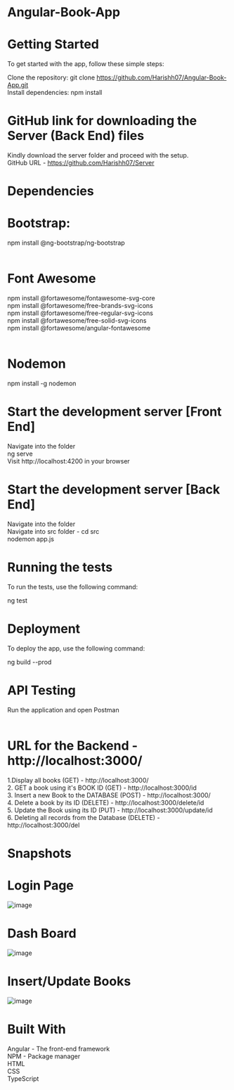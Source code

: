 # Angular-Book-App

# Getting Started

To get started with the app, follow these simple steps:

Clone the repository: git clone https://github.com/Harishh07/Angular-Book-App.git <br>
Install dependencies: npm install <br>

# GitHub link for downloading the Server (Back End) files
Kindly download the server folder and proceed with the setup. <br>
GitHub URL - https://github.com/Harishh07/Server

# Dependencies
# Bootstrap: <br>
npm install @ng-bootstrap/ng-bootstrap <br>
<br>
# Font Awesome
npm install @fortawesome/fontawesome-svg-core <br>
npm install @fortawesome/free-brands-svg-icons <br>
npm install @fortawesome/free-regular-svg-icons <br>
npm install @fortawesome/free-solid-svg-icons <br>
npm install @fortawesome/angular-fontawesome <br>
<br>

# Nodemon
npm install -g nodemon

# Start the development server [Front End]
Navigate into the folder <br>
ng serve <br>
Visit http://localhost:4200 in your browser

# Start the development server [Back End]
Navigate into the folder <br>
Navigate into src folder - cd src <br>
nodemon app.js

# Running the tests
To run the tests, use the following command:

ng test

# Deployment
To deploy the app, use the following command:

ng build --prod

# API Testing
Run the application and open Postman <br><br>
# URL for the Backend - http://localhost:3000/ <br>
1.Display all books (GET) - http://localhost:3000/ <br>
2. GET a book using it's BOOK ID (GET) - http://localhost:3000/id <br>
3. Insert a new Book to the DATABASE (POST) - http://localhost:3000/ <br>
4. Delete a book by its ID (DELETE) - http://localhost:3000/delete/id <br>
5. Update the Book using its ID (PUT) - http://localhost:3000/update/id <br>
6. Deleting all records from the Database (DELETE) - http://localhost:3000/del <br>

# Snapshots
# Login Page
![image](https://drive.google.com/uc?export=view&id=1sYFH10xZ0ZPCH989elwql3N7p2Iw_V0Q) <br>
# Dash Board
![image](https://drive.google.com/uc?export=view&id=1ITBL1tg2soqFQhRDK5D8hALwT0GycEMj) <br>
# Insert/Update Books
![image](https://drive.google.com/uc?export=view&id=1u82cdXEibTNmIOfaRWTieC4mtydJyzgU) <br>

# Built With
Angular - The front-end framework <br>
NPM - Package manager <br>
HTML <br>
CSS <br>
TypeScript

